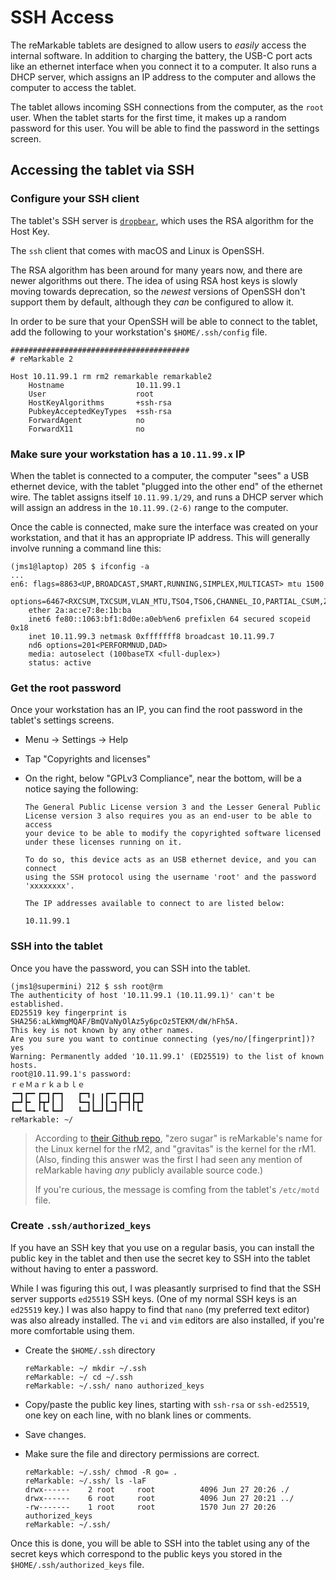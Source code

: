 # SSH Access

The reMarkable tablets are designed to allow users to *easily* access the internal software. In addition to charging the battery, the USB-C port acts like an ethernet interface when you connect it to a computer. It also runs a DHCP server, which assigns an IP address to the computer and allows the computer to access the tablet.

The tablet allows incoming SSH connections from the computer, as the `root` user. When the tablet starts for the first time, it makes up a random password for this user. You will be able to find the password in the settings screen.

## Accessing the tablet via SSH

### Configure your SSH client

The tablet's SSH server is [`dropbear`](https://github.com/mkj/dropbear), which uses the RSA algorithm for the Host Key.

The `ssh` client that comes with macOS and Linux is OpenSSH.

The RSA algorithm has been around for many years now, and there are newer algorithms out there. The idea of using RSA host keys is slowly moving towards deprecation, so the *newest* versions of OpenSSH don't support them by default, although they *can* be configured to allow it.

In order to be sure that your OpenSSH will be able to connect to the tablet, add the following to your workstation's `$HOME/.ssh/config` file.

```
########################################
# reMarkable 2

Host 10.11.99.1 rm rm2 remarkable remarkable2
    Hostname                10.11.99.1
    User                    root
    HostKeyAlgorithms       +ssh-rsa
    PubkeyAcceptedKeyTypes  +ssh-rsa
    ForwardAgent            no
    ForwardX11              no
```

### Make sure your workstation has a `10.11.99.x` IP

When the tablet is connected to a computer, the computer "sees" a USB ethernet device, with the tablet "plugged into the other end" of the ethernet wire. The tablet assigns itself `10.11.99.1/29`, and runs a DHCP server which will assign an address in the `10.11.99.(2-6)` range to the computer.

Once the cable is connected, make sure the interface was created on your workstation, and that it has an appropriate IP address. This will generally involve running a command line this:

```
(jms1@laptop) 205 $ ifconfig -a
...
en6: flags=8863<UP,BROADCAST,SMART,RUNNING,SIMPLEX,MULTICAST> mtu 1500
	options=6467<RXCSUM,TXCSUM,VLAN_MTU,TSO4,TSO6,CHANNEL_IO,PARTIAL_CSUM,ZEROINVERT_CSUM>
	ether 2a:ac:e7:8e:1b:ba
	inet6 fe80::1063:bf1:8d0e:a0eb%en6 prefixlen 64 secured scopeid 0x18
	inet 10.11.99.3 netmask 0xfffffff8 broadcast 10.11.99.7
	nd6 options=201<PERFORMNUD,DAD>
	media: autoselect (100baseTX <full-duplex>)
	status: active
```

### Get the root password

Once your workstation has an IP, you can find the root password in the tablet's settings screens.

* Menu &#x2192; Settings &#x2192; Help

* Tap "Copyrights and licenses"

* On the right, below "GPLv3 Compliance", near the bottom, will be a notice saying the following:

    ```
    The General Public License version 3 and the Lesser General Public
    License version 3 also requires you as an end-user to be able to access
    your device to be able to modify the copyrighted software licensed
    under these licenses running on it.

    To do so, this device acts as an USB ethernet device, and you can connect
    using the SSH protocol using the username 'root' and the password
    'xxxxxxxx'.

    The IP addresses available to connect to are listed below:

    10.11.99.1
    ```

### SSH into the tablet

Once you have the password, you can SSH into the tablet.

```
(jms1@supermini) 212 $ ssh root@rm
The authenticity of host '10.11.99.1 (10.11.99.1)' can't be established.
ED25519 key fingerprint is SHA256:aLkWmgMQAF/BmQVaNyOlAz5y6pcOz5TEKM/dW/hFh5A.
This key is not known by any other names.
Are you sure you want to continue connecting (yes/no/[fingerprint])? yes
Warning: Permanently added '10.11.99.1' (ED25519) to the list of known hosts.
root@10.11.99.1's password:
ｒｅＭａｒｋａｂｌｅ
╺━┓┏━╸┏━┓┏━┓   ┏━┓╻ ╻┏━╸┏━┓┏━┓
┏━┛┣╸ ┣┳┛┃ ┃   ┗━┓┃ ┃┃╺┓┣━┫┣┳┛
┗━╸┗━╸╹┗╸┗━┛   ┗━┛┗━┛┗━┛╹ ╹╹┗╸
reMarkable: ~/
```

> According to [their Github repo](https://github.com/reMarkable/linux), "zero sugar" is reMarkable's name for the Linux kernel for the rM2, and "gravitas" is the kernel for the rM1. (Also, finding this answer was the first I had seen any mention of reMarkable having *any* publicly available source code.)
>
> If you're curious, the message is comfing from the tablet's `/etc/motd` file.

### Create `.ssh/authorized_keys`

If you have an SSH key that you use on a regular basis, you can install the public key in the tablet and then use the secret key to SSH into the tablet without having to enter a password.

While I was figuring this out, I was pleasantly surprised to find that the SSH server supports `ed25519` SSH keys. (One of my normal SSH keys is an `ed25519` key.) I was also happy to find that `nano` (my preferred text editor) was also already installed. The `vi` and `vim` editors are also installed, if you're more comfortable using them.

* Create the `$HOME/.ssh` directory

    ```
    reMarkable: ~/ mkdir ~/.ssh
    reMarkable: ~/ cd ~/.ssh
    reMarkable: ~/.ssh/ nano authorized_keys
    ```

* Copy/paste the public key lines, starting with `ssh-rsa` or `ssh-ed25519`, one key on each line, with no blank lines or comments.

* Save changes.

* Make sure the file and directory permissions are correct.

    ```
    reMarkable: ~/.ssh/ chmod -R go= .
    reMarkable: ~/.ssh/ ls -laF
    drwx------    2 root     root          4096 Jun 27 20:26 ./
    drwx------    6 root     root          4096 Jun 27 20:21 ../
    -rw-------    1 root     root          1570 Jun 27 20:26 authorized_keys
    reMarkable: ~/.ssh/
    ```

Once this is done, you will be able to SSH into the tablet using any of the secret keys which correspond to the public keys you stored in the `$HOME/.ssh/authorized_keys` file.
